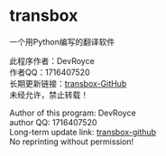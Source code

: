 # transbox  
一个用Python编写的翻译软件  

此程序作者：DevRoyce  
作者QQ：1716407520  
长期更新链接：[transbox-GitHub](https://github.com/DevRoyce/transbox-/)  
未经允许，禁止转载！  

Author of this program: DevRoyce  
author QQ: 1716407520  
Long-term update link: [transbox-github ](https://github.com/devroyce/transbox-/)  
No reprinting without permission!
